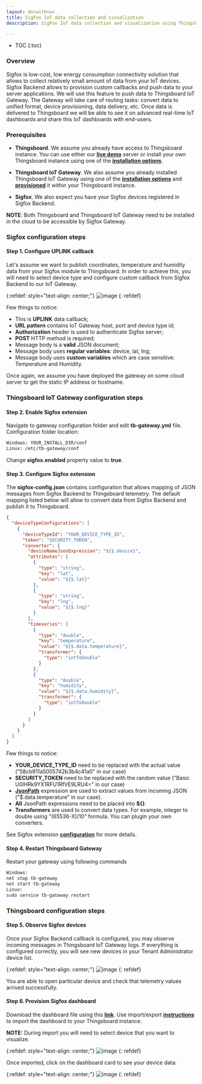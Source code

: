 ```yaml
---
layout: docwithnav
title: SigFox IoT data collection and visualization
description: SigFox IoT data collection and visualization using Thingsboard IoT Gateway

---
```


* TOC
{:toc}

### Overview

Sigfox is low-cost, low energy consumption connectivity solution that allows to collect relatively small amount of data from your IoT devices.
Sigfox Backend allows to provision custom callbacks and push data to your server applications. We will use this feature to push data to Thingsboard IoT Gateway.
The Gateway will take care of routing tasks: convert data to unified format, device provisioning, data delivery, etc.
Once data is delivered to Thingsboard we will be able to see it on advanced real-time IoT dashboards and share this IoT dashboards with end-users. 
 
### Prerequisites 

 - **Thingsboard**. We assume you already have access to Thingsboard instance. 
You can use either our [**live demo**](/docs/user-guide/live-demo/) server or install your own Thingsboard instance using one of the [**installation options**](/docs/user-guide/install/installation-options/).

 - **Thingsboard IoT Gateway**. We also assume you already installed Thingsboard IoT Gateway using one of the [**installation options**](/docs/iot-gateway/installation/) and [**provisioned**](/docs/iot-gateway/getting-started/#step-3-gateway-provisioning) it within your Thingsboard instance.
  
 - **Sigfox**. We also expect you have your Sigfox devices registered in Sigfox Backend.
 
**NOTE**: Both Thingsboard and Thingsboard IoT Gateway need to be installed in the cloud to be accessible by Sigfox Gateway. 

### Sigfox configuration steps

#### Step 1. Configure UPLINK callback

Let's assume we want to publish coordinates, temperature and humidity data from your Sigfox module to Thingsboard.
In order to achieve this, you will need to select device type and configure custom callback from Sigfox Backend to our IoT Gateway.

{:refdef: style="text-align: center;"}
![image](/images/gateway/sigfox/4.sigfox_device_type_callback_configuration.jpg)
{: refdef}

Few things to notice:

 - This is **UPLINK** data callback;
 - **URL pattern** contains IoT Gateway host, port and device type id;
 - **Authorization** header is used to authenticate Sigfox server;
 - **POST** HTTP method is required;
 - Message body is a **valid** JSON document;
 - Message body uses **regular variables**: device, lat, lng;
 - Message body uses **custom variables** which are case sensitive: Temperature and Humidity.

Once again, we assume you have deployed the gateway on some cloud server to get the static IP address or hostname.

### Thingsboard IoT Gateway configuration steps

#### Step 2. Enable Sigfox extension

Navigate to gateway configuration folder and edit **tb-gateway.yml** file.
Configuration folder location:

```bash
Windows: YOUR_INSTALL_DIR/conf
Linux: /etc/tb-gateway/conf
```

Change **sigfox.enabled** property value to **true**.

#### Step 3. Configure Sigfox extension

The **sigfox-config.json** contains configuration that allows mapping of JSON messages from Sigfox Backend to Thingsboard telemetry.
The default mapping listed below will allow to convert data from Sigfox Backend and publish it to Thingsboard.  
 
```json
{
  "deviceTypeConfigurations": [
    {
      "deviceTypeId": "YOUR_DEVICE_TYPE_ID",
      "token": "SECURITY_TOKEN",
      "converter": {
        "deviceNameJsonExpression": "${$.device}",
        "attributes": [
          {
            "type": "string",
            "key": "lat",
            "value": "${$.lat}"
          },
          {
            "type": "string",
            "key": "lng",
            "value": "${$.lng}"
          }
        ],
        "timeseries": [
          {
            "type": "double",
            "key": "temperature",
            "value": "${$.data.temperature}",
            "transformer": {
              "type": "intToDouble"
            }
          },
          {
            "type": "double",
            "key": "humidity",
            "value": "${$.data.humidity}",
            "transformer": {
              "type": "intToDouble"
            }
          }
        ]
      }
    }
  ]
}
```

Few things to notice:

 - **YOUR_DEVICE_TYPE_ID** need to be replaced with the actual value ("58cb911a5005742b3b4c41a0" in our case)
 - **SECURITY_TOKEN** need to be replaced with the random value ("Basic U0lHRk9YX1RFU1RfVE9LRU4=" in our case)
 - **[JsonPath](https://github.com/jayway/JsonPath)** expression are used to extract values from incoming JSON ("$.data.temperature" in our case).
 - **All** JsonPath expressions need to be placed into **${}**.
 - **Transformers** are used to convert data types. For example, integer to double using "(65536-X)/10" formula. You can plugin your own converters.
 
See Sigfox extension [**configuration**](/docs/iot-gateway/sigfox/) for more details.

#### Step 4. Restart Thingsboard Gateway

Restart your gateway using following commands

```bash
Windows: 
net stop tb-gateway
net start tb-gateway
Linux: 
sudo service tb-gateway restart
```

### Thingsboard configuration steps

#### Step 5. Observe Sigfox devices

Once your Sigfox Backend callback is configured, you may observe incoming messages in Thingsboard IoT Gateway logs.
If everything is configured correctly, you will see new devices in your Tenant Administrator device list.

{:refdef: style="text-align: center;"}
![image](/images/gateway/sigfox/devices.png)
{: refdef}

You are able to open particular device and check that telemetry values arrived successfully.

#### Step 6. Provision Sigfox dashboard

Download the dashboard file using this [**link**](/docs/samples/sigfox/sigfox_dashboard.json). 
Use import/export [**instructions**](/docs/user-guide/ui/dashboards/#dashboard-importexport) to import the dashboard to your Thingsboard instance.

**NOTE:** During import you will need to select device that you want to visualize.

{:refdef: style="text-align: center;"}
![image](/images/gateway/sigfox/dashboard-import.png)
{: refdef}

Once imported, click on the dashboard card to see your device data:

{:refdef: style="text-align: center;"}
![image](/images/gateway/sigfox/dashboard-card.png)
{: refdef}





